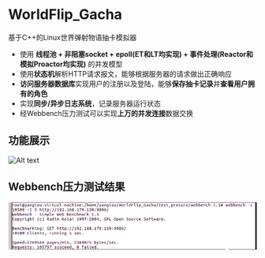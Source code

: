 # WorldFlip_Gacha

基于C++的Linux世界弹射物语抽卡模拟器

- 使用 **线程池 + 非阻塞socket + epoll(ET和LT均实现) + 事件处理(Reactor和模拟Proactor均实现)** 的并发模型
- 使用**状态机**解析HTTP请求报文，能够根据服务器的请求做出正确响应
- **访问服务器数据库**实现用户的注册以及登陆，能够**保存抽卡记录**并**查看用户拥有的角色**
- 实现**同步/异步日志系统**，记录服务器运行状态
- 经Webbench压力测试可以实现**上万的并发连接**数据交换

## 功能展示

![Alt text](./SHOW.gif)

## Webbench压力测试结果

![Alt text](.\webbench.png)
